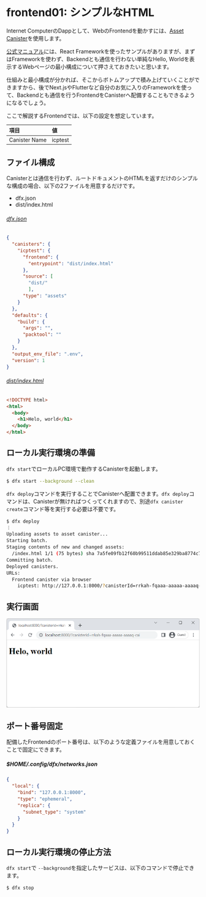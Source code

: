 # frontend01: シンプルなHTML

Internet ComputerのDappとして、WebのFrontendを動かすには、[Asset Canister](https://github.com/dfinity/sdk/tree/master/src/canisters/frontend/ic-frontend-canister)を使用します。

[公式マニュアル](https://internetcomputer.org/docs/current/developer-docs/frontend/)には、React Frameworkを使ったサンプルがありますが、まずはFrameworkを使わず、Backendとも通信を行わない単純なHello, Worldを表示するWebページの最小構成について押さえておきたいと思います。

仕組みと最小構成が分かれば、そこからボトムアップで積み上げていくことができますから、後でNext.jsやFlutterなど自分のお気に入りのFrameworkを使って、Backendとも通信を行うFrontendをCanisterへ配備することもできるようになるでしょう。

ここで解説するFrontendでは、以下の設定を想定しています。

|項目         |値     |
|:------------|:------|
|Canister Name|icptest|

## ファイル構成

Canisterとは通信を行わず、ルートドキュメントのHTMLを返すだけのシンプルな構成の場合、以下の2ファイルを用意するだけです。

- dfx.json
- dist/index.html

###### [dfx.json](https://github.com/toshio/icptest/blob/master/development/test0004_frontend01_simple/dfx.json)

```json
{
  "canisters": {
    "icptest": {
      "frontend": {
        "entrypoint": "dist/index.html"
      },
      "source": [
        "dist/"
        ],
      "type": "assets"
    }
  },
  "defaults": {
    "build": {
      "args": "",
      "packtool": ""
    }
  },
  "output_env_file": ".env",
  "version": 1
}
```

###### [dist/index.html](https://github.com/toshio/icptest/blob/master/development/test0004_frontend01_simple/dist/index.html)

```html
<!DOCTYPE html>
<html>
  <body>
    <h1>Helo, world</h1>
  </body>
</html>
```

## ローカル実行環境の準備

`dfx start`でローカルPC環境で動作するCanisterを起動します。

```bash
$ dfx start --background --clean
```

`dfx deploy`コマンドを実行することでCanisterへ配置できます。`dfx deploy`コマンドは、Canisterが無ければつくってくれますので、別途`dfx canister create`コマンド等を実行する必要は不要です。

```bash
$ dfx deploy
︙
Uploading assets to asset canister...
Starting batch.
Staging contents of new and changed assets:
  /index.html 1/1 (75 bytes) sha 7a5fe09fb12f60b99511ddab85e329ba8774c71aba3df1a4616ea7438d49f442 
Committing batch.
Deployed canisters.
URLs:
  Frontend canister via browser
    icptest: http://127.0.0.1:8000/?canisterId=rrkah-fqaaa-aaaaa-aaaaq-cai
```

## 実行画面

![](../.gitbook/assets/development/test0004_frontend01_simple/01_helloworld.png)


## ポート番号固定

配備したFrontendのポート番号は、以下のような定義ファイルを用意しておくことで固定にできます。
##### $HOME/.config/dfx/networks.json

```json
{
  "local": {
    "bind": "127.0.0.1:8000",
    "type": "ephemeral",
    "replica": {
      "subnet_type": "system"
    }
  }
}
```

## ローカル実行環境の停止方法

`dfx start`で `--background`を指定したサービスは、以下のコマンドで停止できます。

```bash
$ dfx stop
```
